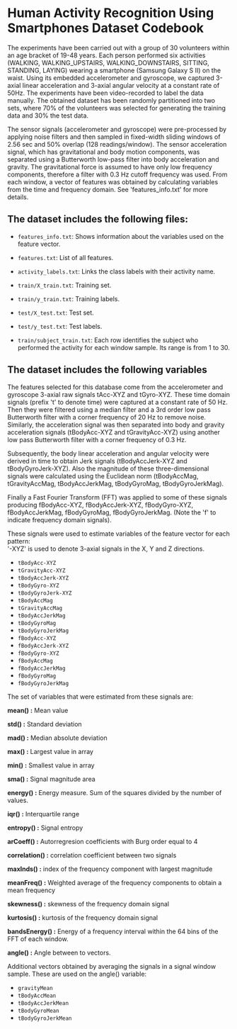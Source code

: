 # Human Activity Recognition Using Smartphones Dataset Codebook

The experiments have been carried out with a group of 30 volunteers within an age bracket of 19-48 years. Each person performed six activities (WALKING, WALKING_UPSTAIRS, WALKING_DOWNSTAIRS, SITTING, STANDING, LAYING) wearing a smartphone (Samsung Galaxy S II) on the waist. Using its embedded accelerometer and gyroscope, we captured 3-axial linear acceleration and 3-axial angular velocity at a constant rate of 50Hz. The experiments have been video-recorded to label the data manually. The obtained dataset has been randomly partitioned into two sets, where 70% of the volunteers was selected for generating the training data and 30% the test data. 

The sensor signals (accelerometer and gyroscope) were pre-processed by applying noise filters and then sampled in fixed-width sliding windows of 2.56 sec and 50% overlap (128 readings/window). The sensor acceleration signal, which has gravitational and body motion components, was separated using a Butterworth low-pass filter into body acceleration and gravity. The gravitational force is assumed to have only low frequency components, therefore a filter with 0.3 Hz cutoff frequency was used. From each window, a vector of features was obtained by calculating variables from the time and frequency domain. See 'features_info.txt' for more details. 

## The dataset includes the following files:

* ```features_info.txt```: Shows information about the variables used on the feature vector.

* ```features.txt```: List of all features.

* ```activity_labels.txt```: Links the class labels with their activity name.

* ```train/X_train.txt```: Training set.

* ```train/y_train.txt```: Training labels.

* ```test/X_test.txt```: Test set.

* ```test/y_test.txt```: Test labels.

* ```train/subject_train.txt```: Each row identifies the subject who performed the activity for each window sample. Its range is from 1 to 30. 



## The dataset includes the following variables

The features selected for this database come from the accelerometer and gyroscope 3-axial raw signals tAcc-XYZ and tGyro-XYZ. These time domain signals (prefix 't' to denote time) were captured at a constant rate of 50 Hz. Then they were filtered using a median filter and a 3rd order low pass Butterworth filter with a corner frequency of 20 Hz to remove noise. Similarly, the acceleration signal was then separated into body and gravity acceleration signals (tBodyAcc-XYZ and tGravityAcc-XYZ) using another low pass Butterworth filter with a corner frequency of 0.3 Hz. 

Subsequently, the body linear acceleration and angular velocity were derived in time to obtain Jerk signals (tBodyAccJerk-XYZ and tBodyGyroJerk-XYZ). Also the magnitude of these three-dimensional signals were calculated using the Euclidean norm (tBodyAccMag, tGravityAccMag, tBodyAccJerkMag, tBodyGyroMag, tBodyGyroJerkMag). 

Finally a Fast Fourier Transform (FFT) was applied to some of these signals producing fBodyAcc-XYZ, fBodyAccJerk-XYZ, fBodyGyro-XYZ, fBodyAccJerkMag, fBodyGyroMag, fBodyGyroJerkMag. (Note the 'f' to indicate frequency domain signals). 

These signals were used to estimate variables of the feature vector for each pattern:  
'-XYZ' is used to denote 3-axial signals in the X, Y and Z directions.

* ```tBodyAcc-XYZ```
* ```tGravityAcc-XYZ```
* ```tBodyAccJerk-XYZ```
* ```tBodyGyro-XYZ```
* ```tBodyGyroJerk-XYZ```
* ```tBodyAccMag```
* ```tGravityAccMag```
* ```tBodyAccJerkMag```
* ```tBodyGyroMag```
* ```tBodyGyroJerkMag```
* ```fBodyAcc-XYZ```
* ```fBodyAccJerk-XYZ```
* ```fBodyGyro-XYZ```
* ```fBodyAccMag```
* ```fBodyAccJerkMag```
* ```fBodyGyroMag```
* ```fBodyGyroJerkMag```

The set of variables that were estimated from these signals are: 


**mean() :** Mean value

**std() :** Standard deviation

**mad() :** Median absolute deviation 

**max() :** Largest value in array

**min() :** Smallest value in array

**sma() :** Signal magnitude area

**energy() :** Energy measure. Sum of the squares divided by the number of values. 

**iqr() :** Interquartile range 

**entropy() :** Signal entropy

**arCoeff() :** Autorregresion coefficients with Burg order equal to 4

**correlation() :** correlation coefficient between two signals

**maxInds() :** index of the frequency component with largest magnitude

**meanFreq() :** Weighted average of the frequency components to obtain a mean frequency

**skewness() :** skewness of the frequency domain signal 

**kurtosis() :** kurtosis of the frequency domain signal 

**bandsEnergy() :** Energy of a frequency interval within the 64 bins of the FFT of each window.

**angle() :** Angle between to vectors.

Additional vectors obtained by averaging the signals in a signal window sample. These are used on the angle() variable:

* ```gravityMean```
* ```tBodyAccMean```
* ```tBodyAccJerkMean```
* ```tBodyGyroMean```
* ```tBodyGyroJerkMean```